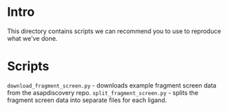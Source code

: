 # Intro
This directory contains scripts we can recommend you to use to reproduce what we've done.

# Scripts
`download_fragment_screen.py` - downloads example fragment screen data from the asapdiscovery repo.
`split_fragment_screen.py` - splits the fragment screen data into separate files for each ligand.
